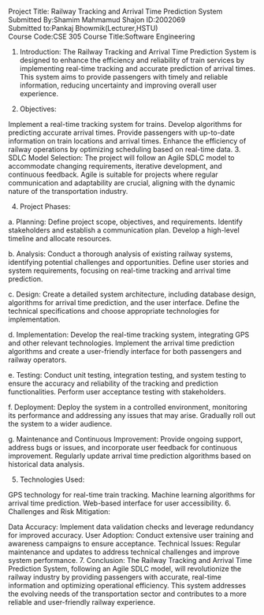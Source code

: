
Project Title: Railway Tracking and Arrival Time Prediction System
Submitted By:Shamim Mahmamud Shajon  ID:2002069                                         
Submitted to:Pankaj Bhowmik(Lecturer,HSTU)                                                        
Course Code:CSE 305
Course Title:Software Engineering

1. Introduction:
The Railway Tracking and Arrival Time Prediction System is designed to enhance the efficiency and reliability of train services by implementing real-time tracking and accurate prediction of arrival times. This system aims to provide passengers with timely and reliable information, reducing uncertainty and improving overall user experience.

2. Objectives:

Implement a real-time tracking system for trains.
Develop algorithms for predicting accurate arrival times.
Provide passengers with up-to-date information on train locations and arrival times.
Enhance the efficiency of railway operations by optimizing scheduling based on real-time data.
3. SDLC Model Selection:
The project will follow an Agile SDLC model to accommodate changing requirements, iterative development, and continuous feedback. Agile is suitable for projects where regular communication and adaptability are crucial, aligning with the dynamic nature of the transportation industry.

4. Project Phases:

a. Planning:
Define project scope, objectives, and requirements. Identify stakeholders and establish a communication plan. Develop a high-level timeline and allocate resources.

b. Analysis:
Conduct a thorough analysis of existing railway systems, identifying potential challenges and opportunities. Define user stories and system requirements, focusing on real-time tracking and arrival time prediction.

c. Design:
Create a detailed system architecture, including database design, algorithms for arrival time prediction, and the user interface. Define the technical specifications and choose appropriate technologies for implementation.

d. Implementation:
Develop the real-time tracking system, integrating GPS and other relevant technologies. Implement the arrival time prediction algorithms and create a user-friendly interface for both passengers and railway operators.

e. Testing:
Conduct unit testing, integration testing, and system testing to ensure the accuracy and reliability of the tracking and prediction functionalities. Perform user acceptance testing with stakeholders.

f. Deployment:
Deploy the system in a controlled environment, monitoring its performance and addressing any issues that may arise. Gradually roll out the system to a wider audience.

g. Maintenance and Continuous Improvement:
Provide ongoing support, address bugs or issues, and incorporate user feedback for continuous improvement. Regularly update arrival time prediction algorithms based on historical data analysis.

5. Technologies Used:

GPS technology for real-time train tracking.
Machine learning algorithms for arrival time prediction.
Web-based interface for user accessibility.
6. Challenges and Risk Mitigation:

Data Accuracy: Implement data validation checks and leverage redundancy for improved accuracy.
User Adoption: Conduct extensive user training and awareness campaigns to ensure acceptance.
Technical Issues: Regular maintenance and updates to address technical challenges and improve system performance.
7. Conclusion:
The Railway Tracking and Arrival Time Prediction System, following an Agile SDLC model, will revolutionize the railway industry by providing passengers with accurate, real-time information and optimizing operational efficiency. This system addresses the evolving needs of the transportation sector and contributes to a more reliable and user-friendly railway experience.
